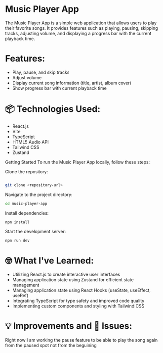 # Music Player App

The Music Player App is a simple web application that allows users to play their favorite songs. It provides features such as playing, pausing, skipping tracks, adjusting volume, and displaying a progress bar with the current playback time.

# Features:

* Play, pause, and skip tracks
* Adjust volume
* Display current song information (title, artist, album cover)
* Show progress bar with current playback time

# 📦 Technologies Used:

* React.js
* Vite
* TypeScript
* HTML5 Audio API
* Tailwind CSS
* Zustand 

Getting Started
To run the Music Player App locally, follow these steps:

Clone the repository:

```bash

git clone <repository-url>

```
Navigate to the project directory:

```bash
cd music-player-app
```

Install dependencies:

```bash
npm install
```

Start the development server:

```bash
npm run dev
```
# 🤓 What I've Learned:

* Utilizing React.js to create interactive user interfaces
* Managing application state using Zustand for efficient state management
* Managing application state using React Hooks (useState, useEffect, useRef)
* Integrating TypeScript for type safety and improved code quality
* Implementing custom components and styling with Tailwind CSS

# 💡 Improvements and 🐞 Issues:

Right now I am working the pause feature to be able to play the song again from the paused spot not from the beguining